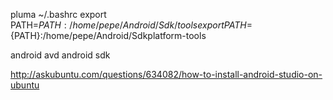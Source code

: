 pluma ~/.bashrc
export PATH=${PATH}:/home/pepe/Android/Sdk/tools
export PATH=${PATH}:/home/pepe/Android/Sdkplatform-tools

android avd
android sdk


http://askubuntu.com/questions/634082/how-to-install-android-studio-on-ubuntu
